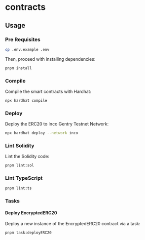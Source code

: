 # contracts

## Usage

### Pre Requisites

```sh
cp .env.example .env
```

Then, proceed with installing dependencies:

```sh
pnpm install
```

### Compile

Compile the smart contracts with Hardhat:

```sh
npx hardhat compile
```

### Deploy

Deploy the ERC20 to Inco Gentry Testnet Network:

```sh
npx hardhat deploy --network inco
```

### Lint Solidity

Lint the Solidity code:

```sh
pnpm lint:sol
```

### Lint TypeScript

```sh
pnpm lint:ts
```

### Tasks

#### Deploy EncryptedERC20

Deploy a new instance of the EncryptedERC20 contract via a task:

```sh
pnpm task:deployERC20
```
